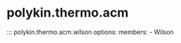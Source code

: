 # polykin.thermo.acm

::: polykin.thermo.acm.wilson
    options:
        members:
            - Wilson
